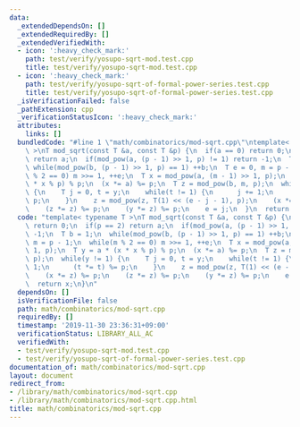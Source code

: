 ```yaml
---
data:
  _extendedDependsOn: []
  _extendedRequiredBy: []
  _extendedVerifiedWith:
  - icon: ':heavy_check_mark:'
    path: test/verify/yosupo-sqrt-mod.test.cpp
    title: test/verify/yosupo-sqrt-mod.test.cpp
  - icon: ':heavy_check_mark:'
    path: test/verify/yosupo-sqrt-of-formal-power-series.test.cpp
    title: test/verify/yosupo-sqrt-of-formal-power-series.test.cpp
  _isVerificationFailed: false
  _pathExtension: cpp
  _verificationStatusIcon: ':heavy_check_mark:'
  attributes:
    links: []
  bundledCode: "#line 1 \"math/combinatorics/mod-sqrt.cpp\"\ntemplate< typename T\
    \ >\nT mod_sqrt(const T &a, const T &p) {\n  if(a == 0) return 0;\n  if(p == 2)\
    \ return a;\n  if(mod_pow(a, (p - 1) >> 1, p) != 1) return -1;\n  T b = 1;\n \
    \ while(mod_pow(b, (p - 1) >> 1, p) == 1) ++b;\n  T e = 0, m = p - 1;\n  while(m\
    \ % 2 == 0) m >>= 1, ++e;\n  T x = mod_pow(a, (m - 1) >> 1, p);\n  T y = a * (x\
    \ * x % p) % p;\n  (x *= a) %= p;\n  T z = mod_pow(b, m, p);\n  while(y != 1)\
    \ {\n    T j = 0, t = y;\n    while(t != 1) {\n      j += 1;\n      (t *= t) %=\
    \ p;\n    }\n    z = mod_pow(z, T(1) << (e - j - 1), p);\n    (x *= z) %= p;\n\
    \    (z *= z) %= p;\n    (y *= z) %= p;\n    e = j;\n  }\n  return x;\n}\n"
  code: "template< typename T >\nT mod_sqrt(const T &a, const T &p) {\n  if(a == 0)\
    \ return 0;\n  if(p == 2) return a;\n  if(mod_pow(a, (p - 1) >> 1, p) != 1) return\
    \ -1;\n  T b = 1;\n  while(mod_pow(b, (p - 1) >> 1, p) == 1) ++b;\n  T e = 0,\
    \ m = p - 1;\n  while(m % 2 == 0) m >>= 1, ++e;\n  T x = mod_pow(a, (m - 1) >>\
    \ 1, p);\n  T y = a * (x * x % p) % p;\n  (x *= a) %= p;\n  T z = mod_pow(b, m,\
    \ p);\n  while(y != 1) {\n    T j = 0, t = y;\n    while(t != 1) {\n      j +=\
    \ 1;\n      (t *= t) %= p;\n    }\n    z = mod_pow(z, T(1) << (e - j - 1), p);\n\
    \    (x *= z) %= p;\n    (z *= z) %= p;\n    (y *= z) %= p;\n    e = j;\n  }\n\
    \  return x;\n}\n"
  dependsOn: []
  isVerificationFile: false
  path: math/combinatorics/mod-sqrt.cpp
  requiredBy: []
  timestamp: '2019-11-30 23:36:31+09:00'
  verificationStatus: LIBRARY_ALL_AC
  verifiedWith:
  - test/verify/yosupo-sqrt-mod.test.cpp
  - test/verify/yosupo-sqrt-of-formal-power-series.test.cpp
documentation_of: math/combinatorics/mod-sqrt.cpp
layout: document
redirect_from:
- /library/math/combinatorics/mod-sqrt.cpp
- /library/math/combinatorics/mod-sqrt.cpp.html
title: math/combinatorics/mod-sqrt.cpp
---
```

